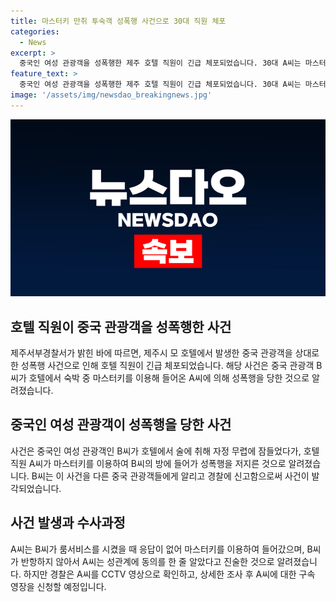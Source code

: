 ```yaml
---
title: 마스터키 만취 투숙객 성폭행 사건으로 30대 직원 체포
categories:
  - News
excerpt: >
  중국인 여성 관광객을 성폭행한 제주 호텔 직원이 긴급 체포되었습니다. 30대 A씨는 마스터키를 사용해 B씨의 방에 침입한 뒤 성폭행을 저질렀으며, 범행은 CCTV로 확인되었습니다. A씨는 B씨의 반응 없이 들어간 것으로 성관계에 동의한 줄 알았다고 진술했으나, B씨는 술에 취한 상태였고, 친구들이 나간 직후 범행을 저질렀습니다. 경찰은 A씨에 대한 구속영장을 신청할 예정입니다.
feature_text: >
  중국인 여성 관광객을 성폭행한 제주 호텔 직원이 긴급 체포되었습니다. 30대 A씨는 마스터키를 사용해 B씨의 방에 침입한 뒤 성폭행을 저질렀으며, 범행은 CCTV로 확인되었습니다. A씨는 B씨의 반응 없이 들어간 것으로 성관계에 동의한 줄 알았다고 진술했으나, B씨는 술에 취한 상태였고, 친구들이 나간 직후 범행을 저질렀습니다. 경찰은 A씨에 대한 구속영장을 신청할 예정입니다.
image: '/assets/img/newsdao_breakingnews.jpg'
---
```


<p><img src="/assets/img/newsdao_breakingnews.jpg" alt="firstkoreanews 속보" /></p>

<h2 data-ke-size="size26">호텔 직원이 중국 관광객을 성폭행한 사건</h2>

<p data-ke-size="size16">제주서부경찰서가 밝힌 바에 따르면, 제주시 모 호텔에서 발생한 중국 관광객을 상대로 한 성폭행 사건으로 인해 호텔 직원이 긴급 체포되었습니다. 해당 사건은 중국 관광객 B씨가 호텔에서 숙박 중 마스터키를 이용해 들어온 A씨에 의해 성폭행을 당한 것으로 알려졌습니다.</p>

<h2 data-ke-size="size26">중국인 여성 관광객이 성폭행을 당한 사건</h2>

<p data-ke-size="size16">사건은 중국인 여성 관광객인 B씨가 호텔에서 술에 취해 자정 무렵에 잠들었다가, 호텔 직원 A씨가 마스터키를 이용하여 B씨의 방에 들어가 성폭행을 저지른 것으로 알려졌습니다. B씨는 이 사건을 다른 중국 관광객들에게 알리고 경찰에 신고함으로써 사건이 발각되었습니다.</p>

<h2 data-ke-size="size26">사건 발생과 수사과정</h2>

<p data-ke-size="size16">A씨는 B씨가 룸서비스를 시켰을 때 응답이 없어 마스터키를 이용하여 들어갔으며, B씨가 반항하지 않아서 A씨는 성관계에 동의를 한 줄 알았다고 진술한 것으로 알려졌습니다. 하지만 경찰은 A씨를 CCTV 영상으로 확인하고, 상세한 조사 후 A씨에 대한 구속 영장을 신청할 예정입니다.</p>

